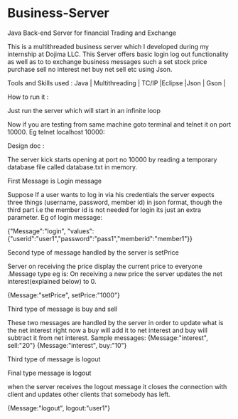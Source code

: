 Business-Server
===============

Java Back-end Server for financial Trading and Exchange

This is a multithreaded business server which I developed during my internship at Dojima LLC. This Server offers basic login log out functionality as well as to to exchange business messages such a set stock price purchase sell no interest net buy net sell etc using Json.

Tools and Skills used : Java | Multithreading | TC/IP |Eclipse |Json | Gson |

How to run it :

Just run the server which will start in an infinite loop

Now if you are testing from same machine goto terminal and telnet it on port 10000. Eg telnet localhost 10000:

Design doc :

The server kick starts opening at port no 10000 by reading a temporary database file called database.txt in memory.

First Message is Login message

Suppose If a user wants to log in via his credentials the server expects three things (username, password, member id) in json format, though the third part i.e the member id is not needed for login its just an extra parameter. Eg of login message:

{"Message":"login", "values":{"userid":"user1","password":"pass1","memberid":"member1"}}

Second type of message handled by the server is setPrice

Server on receiving the price display the current price to everyone .Message type eg is: On receiving a new price the server updates the net interest(explained below) to 0.

{Message:"setPrice", setPrice:"1000"}

Third type of message is buy and sell

These two messages are handled by the server in order to update what is the net interest right now a buy will add it to net interest and buy will subtract it from net interest. Sample messages: {Message:"interest", sell:"20"} {Message:"interest", buy:"10"}

Third type of message is logout

Final type message is logout

when the server receives the logout message it closes the connection with client and updates other clients that somebody has left.

{Message:"logout", logout:"user1"}
